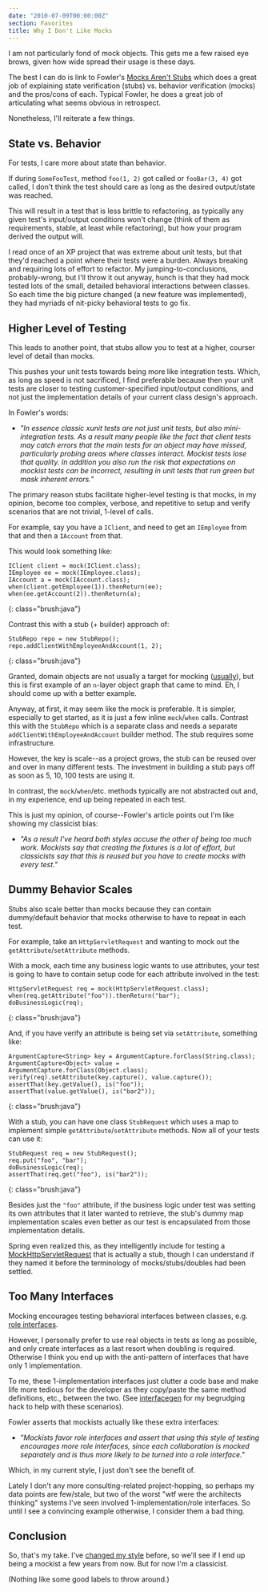 ```yaml
---
date: "2010-07-09T00:00:00Z"
section: Favorites
title: Why I Don't Like Mocks
---
```


I am not particularly fond of mock objects. This gets me a few raised eye brows, given how wide spread their usage is these days.

The best I can do is link to Fowler's [Mocks Aren't Stubs](http://martinfowler.com/articles/mocksArentStubs.html) which does a great job of explaining state verification (stubs) vs. behavior verification (mocks) and the pros/cons of each. Typical Fowler, he does a great job of articulating what seems obvious in retrospect.

Nonetheless, I'll reiterate a few things.

State vs. Behavior
------------------

For tests, I care more about state than behavior.

If during `SomeFooTest`, method `foo(1, 2)` got called or `fooBar(3, 4)` got called, I don't think the test should care as long as the desired output/state was reached.

This will result in a test that is less brittle to refactoring, as typically any given test's input/output conditions won't change (think of them as requirements, stable, at least while refactoring), but how your program derived the output will.

I read once of an XP project that was extreme about unit tests, but that they'd reached a point where their tests were a burden. Always breaking and requiring lots of effort to refactor. My jumping-to-conclusions, probably-wrong, but I'll throw it out anyway, hunch is that they had mock tested lots of the small, detailed behavioral interactions between classes. So each time the big picture changed (a new feature was implemented), they had myriads of nit-picky behavioral tests to go fix.

Higher Level of Testing
-----------------------

This leads to another point, that stubs allow you to test at a higher, courser level of detail than mocks.

This pushes your unit tests towards being more like integration tests. Which, as long as speed is not sacrificed, I find preferable because then your unit tests are closer to testing customer-specified input/output conditions, and not just the implementation details of your current class design's approach.

In Fowler's words:

* *"In essence classic xunit tests are not just unit tests, but also mini-integration tests. As a result many people like the fact that client tests may catch errors that the main tests for an object may have missed, particularly probing areas where classes interact. Mockist tests lose that quality. In addition you also run the risk that expectations on mockist tests can be incorrect, resulting in unit tests that run green but mask inherent errors."*

The primary reason stubs facilitate higher-level testing is that mocks, in my opinion, become too complex, verbose, and repetitive to setup and verify scenarios that are not trivial, 1-level of calls.

For example, say you have a `IClient`, and need to get an `IEmployee` from that and then a `IAccount` from that.

This would look something like:

    IClient client = mock(IClient.class);
    IEmployee ee = mock(IEmployee.class);
    IAccount a = mock(IAccount.class);
    when(client.getEmployee(1)).thenReturn(ee);
    when(ee.getAccount(2)).thenReturn(a);
{: class="brush:java"}

Contrast this with a stub (+ builder) approach of:

    StubRepo repo = new StubRepo();
    repo.addClientWithEmployeeAndAccount(1, 2);
{: class="brush:java"}

Granted, domain objects are not usually a target for mocking ([usually](http://www.qi4j.org/)), but this is first example of an `n`-layer object graph that came to mind. Eh, I should come up with a better example.

Anyway, at first, it may seem like the mock is preferable. It is simpler, especially to get started, as it is just a few inline `mock`/`when` calls. Contrast this with the `StubRepo` which is a separate class and needs a separate `addClientWithEmployeeAndAccount` builder method. The stub requires some infrastructure.

However, the key is scale--as a project grows, the stub can be reused over and over in many different tests. The investment in building a stub pays off as soon as 5, 10, 100 tests are using it.

In contrast, the `mock`/`when`/etc. methods typically are not abstracted out and, in my experience, end up being repeated in each test.

This is just my opinion, of course--Fowler's article points out I'm like showing my classicist bias:

* *"As a result I've heard both styles accuse the other of being too much work. Mockists say that creating the fixtures is a lot of effort, but classicists say that this is reused but you have to create mocks with every test."*

Dummy Behavior Scales
---------------------

Stubs also scale better than mocks because they can contain dummy/default behavior that mocks otherwise to have to repeat in each test.

For example, take an `HttpServletRequest` and wanting to mock out the `getAttribute`/`setAttribute` methods.

With a mock, each time any business logic wants to use attributes, your test is going to have to contain setup code for each attribute involved in the test:

    HttpServletRequest req = mock(HttpServletRequest.class);
    when(req.getAttribute("foo")).thenReturn("bar");
    doBusinessLogic(req);
{: class="brush:java"}

And, if you have verify an attribute is being set via `setAttribute`, something like:

    ArgumentCapture<String> key = ArgumentCapture.forClass(String.class);
    ArgumentCapture<Object> value = ArgumentCapture.forClass(Object.class);
    verify(req).setAttribute(key.capture(), value.capture());
    assertThat(key.getValue(), is("foo"));
    assertThat(value.getValue(), is("bar2"));
{: class="brush:java"}

With a stub, you can have one class `StubRequest` which uses a map to implement simple `getAttribute`/`setAttribute` methods. Now all of your tests can use it:

    StubRequest req = new StubRequest();
    req.put("foo", "bar");
    doBusinessLogic(req);
    assertThat(req.get("foo"), is("bar2"));
{: class="brush:java"}

Besides just the `"foo"` attribute, if the business logic under test was setting its own attributes that it later wanted to retrieve, the stub's dummy map implementation scales even better as our test is encapsulated from those implementation details.

Spring even realized this, as they intelligently include for testing a [MockHttpServletRequest](http://static.springsource.org/spring/docs/2.0.x/api/org/springframework/mock/web/MockHttpServletRequest.html) that is actually a stub, though I can understand if they named it before the terminology of mocks/stubs/doubles had been settled.

Too Many Interfaces
-------------------

Mocking encourages testing behavioral interfaces between classes, e.g. [role interfaces](http://martinfowler.com/bliki/RoleInterface.html).

However, I personally prefer to use real objects in tests as long as possible, and only create interfaces as a last resort when doubling is required. Otherwise I think you end up with the anti-pattern of interfaces that have only 1 implementation.

To me, these 1-implementation interfaces just clutter a code base and make life more tedious for the developer as they copy/paste the same method definitions, etc., between the two. (See [interfacegen](http://github.com/stephenh/interfacegen) for my begrudging hack to help with these scenarios).

Fowler asserts that mockists actually like these extra interfaces:

* *"Mockists favor role interfaces and assert that using this style of testing encourages more role interfaces, since each collaboration is mocked separately and is thus more likely to be turned into a role interface."*

Which, in my current style, I just don't see the benefit of.

Lately I don't any more consulting-related project-hopping, so perhaps my data points are few/stale, but two of the worst "wtf were the architects thinking" systems I've seen involved 1-implementation/role interfaces. So until I see a convincing example otherwise, I consider them a bad thing.

Conclusion
----------

So, that's my take. I've [changed my style](http://www.draconianoverlord.com/2010/01/15/changing-my-style.html) before, so we'll see if I end up being a mockist a few years from now. But for now I'm a classicist.

(Nothing like some good labels to throw around.)

